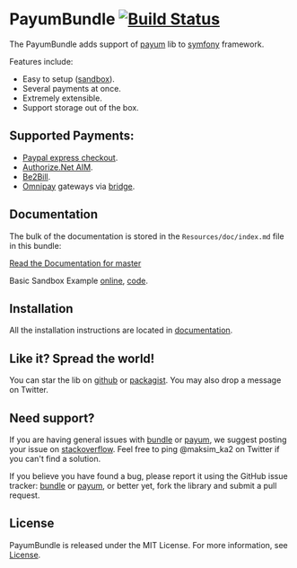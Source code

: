PayumBundle [![Build Status](https://travis-ci.org/Payum/PayumBundle.png?branch=master)](https://travis-ci.org/Payum/PayumBundle)
===========

The PayumBundle adds support of [payum](https://github.com/Payum/Payum) lib to [symfony](symfony.com) framework.

Features include:

- Easy to setup ([sandbox](https://github.com/Payum/PayumBundleSandbox)).
- Several payments at once.
- Extremely extensible.
- Support storage out of the box.

Supported Payments:
-------------------

- [Paypal express checkout](https://github.com/Payum/PaypalExpressCheckoutNvp).
- [Authorize.Net AIM](https://github.com/Payum/AuthorizeNetAim).
- [Be2Bill](https://github.com/Payum/Be2Bill).
- [Omnipay](https://github.com/adrianmacneil/omnipay) gateways via [bridge](https://github.com/Payum/OmnipayBridge). 

Documentation
-------------

The bulk of the documentation is stored in the `Resources/doc/index.md` file in this bundle:

[Read the Documentation for master](Resources/doc/index.md)

Basic Sandbox Example [online](http://sandbox.payum.forma-dev.com), [code](https://github.com/Payum/PayumBundleSandbox).

Installation
------------

All the installation instructions are located in [documentation](Resources/doc/index.md).

Like it? Spread the world!
--------------------------

You can star the lib on [github](https://github.com/Payum/PayumBundle) or [packagist](https://packagist.org/packages/payum/payum-bundle). You may also drop a message on Twitter.  

Need support?
-------------

If you are having general issues with [bundle](https://github.com/Payum/PayumBundle) or [payum](https://github.com/Payum/Payum), we suggest posting your issue on [stackoverflow](http://stackoverflow.com/). Feel free to ping @maksim_ka2 on Twitter if you can't find a solution.

If you believe you have found a bug, please report it using the GitHub issue tracker: [bundle](https://github.com/Payum/PayumBundle/issues) or [payum](https://github.com/Payum/Payum/issues), or better yet, fork the library and submit a pull request.

License
-------

PayumBundle is released under the MIT License. For more information, see [License](Resources/meta/LICENSE).
